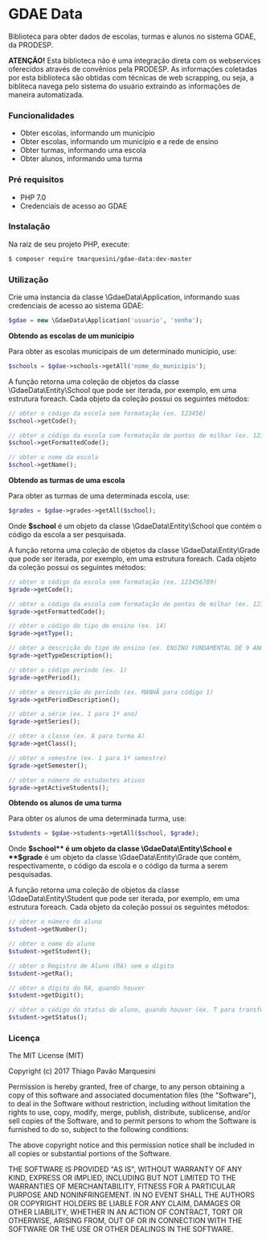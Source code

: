 # GDAE Data

Biblioteca para obter dados de escolas, turmas e alunos no sistema GDAE, da PRODESP.

**ATENÇÃO!** Esta biblioteca não é uma integração direta com os webservices oferecidos através de convênios pela PRODESP. As informações coletadas por esta biblioteca são obtidas com técnicas de web scrapping, ou seja, a bibliteca navega pelo sistema do usuário extraindo as informações de maneira automatizada.

### Funcionalidades

  - Obter escolas, informando um município
  - Obter escolas, informando um município e a rede de ensino
  - Obter turmas, informando uma escola
  - Obter alunos, informando uma turma

### Pré requisitos

  - PHP 7.0
  - Credenciais de acesso ao GDAE

### Instalação

Na raiz de seu projeto PHP, execute:

```sh
$ composer require tmarquesini/gdae-data:dev-master
```

### Utilização

Crie uma instancia da classe \GdaeData\Application, informando suas credenciais de acesso ao sistema GDAE:

```php
$gdae = new \GdaeData\Application('usuario', 'senha');
```

**Obtendo as escolas de um município**

Para obter as escolas municipais de um determinado municipio, use:
```php
$schools = $gdae->schools->getAll('nome_do_municipio');
```

A função retorna uma coleção de objetos da classe \GdaeData\Entity\School que pode ser iterada, por exemplo, em uma estrutura foreach. Cada objeto da coleção possui os seguintes métodos:
```php
// obter o código da escola sem formatação (ex. 123456)
$school->getCode(); 

// obter o código da escola com formatação de pontos de milhar (ex. 123.456)
$school->getFormattedCode();

// obter o nome da escola
$school->getName();
```

**Obtendo as turmas de uma escola**

Para obter as turmas de uma determinada escola, use:
```php
$grades = $gdae->grades->getAll($school);
```
Onde **$school** é um objeto da classe \GdaeData\Entity\School que contém o código da escola a ser pesquisada.

A função retorna uma coleção de objetos da classe \GdaeData\Entity\Grade que pode ser iterada, por exemplo, em uma estrutura foreach. Cada objeto da coleção possui os seguintes métodos:
```php
// obter o código da escola sem formatação (ex. 123456789)
$grade->getCode(); 

// obter o código da escola com formatação de pontos de milhar (ex. 123.456.789)
$grade->getFormattedCode();

// obter o código do tipo de ensino (ex. 14)
$grade->getType();

// obter a descrição do tipo de ensino (ex. ENSINO FUNDAMENTAL DE 9 ANOS para código 14)
$grade->getTypeDescription();

// obter o código período (ex. 1)
$grade->getPeriod();

// obter a descrição do período (ex. MANHÃ para código 1)
$grade->getPeriodDescription();

// obter a série (ex. 1 para 1º ano)
$grade->getSeries();

// obter a classe (ex. A para turma A)
$grade->getClass();

// obter o semestre (ex. 1 para 1º semestre)
$grade->getSemester();

// obter o número de estudantes ativos
$grade->getActiveStudents();
```

**Obtendo os alunos de uma turma**

Para obter os alunos de uma determinada turma, use:
```php
$students = $gdae->students->getAll($school, $grade);
```
Onde **$school** é um objeto da classe \GdaeData\Entity\School e **$grade** é um objeto da classe \GdaeData\Entity\Grade que contém, respectivamente, o código da escola e o código da turma a serem pesquisadas.

A função retorna uma coleção de objetos da classe \GdaeData\Entity\Student que pode ser iterada, por exemplo, em uma estrutura foreach. Cada objeto da coleção possui os seguintes métodos:
```php
// obter o número do aluno
$student->getNumber();

// obter o nome do aluno
$student->getStudent();

// obter o Registro de Aluno (RA) sem o dígito
$student->getRa();

// obter o dígito do RA, quando houver
$student->getDigit();

// obter o código do status do aluno, quando houver (ex. T para transferido)
$student->getStatus();
```

### Licença


The MIT License (MIT)

Copyright (c) 2017 Thiago Pavão Marquesini

Permission is hereby granted, free of charge, to any person obtaining a copy of
this software and associated documentation files (the "Software"), to deal in
the Software without restriction, including without limitation the rights to
use, copy, modify, merge, publish, distribute, sublicense, and/or sell copies of
the Software, and to permit persons to whom the Software is furnished to do so,
subject to the following conditions:

The above copyright notice and this permission notice shall be included in all
copies or substantial portions of the Software.

THE SOFTWARE IS PROVIDED "AS IS", WITHOUT WARRANTY OF ANY KIND, EXPRESS OR
IMPLIED, INCLUDING BUT NOT LIMITED TO THE WARRANTIES OF MERCHANTABILITY, FITNESS
FOR A PARTICULAR PURPOSE AND NONINFRINGEMENT. IN NO EVENT SHALL THE AUTHORS OR
COPYRIGHT HOLDERS BE LIABLE FOR ANY CLAIM, DAMAGES OR OTHER LIABILITY, WHETHER
IN AN ACTION OF CONTRACT, TORT OR OTHERWISE, ARISING FROM, OUT OF OR IN
CONNECTION WITH THE SOFTWARE OR THE USE OR OTHER DEALINGS IN THE SOFTWARE.

        
          